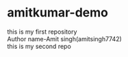 # amitkumar-demo
this is my first repository
<br>
Author name-Amit singh(amitsingh7742)
<br>
this is my second repo
